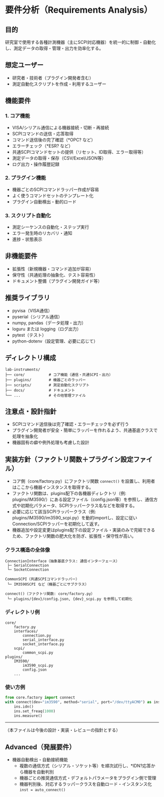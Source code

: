 # 要件分析（Requirements Analysis）

## 目的

研究室で使用する各種計測機器（主にSCPI対応機器）を統一的に制御・自動化し、測定データの取得・管理・出力を効率化する。

## 想定ユーザー

- 研究者・技術者（プラグイン開発者含む）
- 測定自動化スクリプトを作成・利用するユーザー

## 機能要件

### 1. コア機能

- VISA/シリアル通信による機器接続・切断・再接続
- SCPIコマンドの送信・応答取得
- コマンド送信後の完了確認（\*OPC? など）
- エラーチェック（\*ESR? など）
- 共通SCPIコマンドセットの提供（リセット、ID取得、エラー取得等）
- 測定データの取得・保存（CSV/Excel/JSON等）
- ログ出力・操作履歴記録

### 2. プラグイン機能

- 機器ごとのSCPIコマンドラッパー作成が容易
- よく使うコマンドセットのテンプレート化
- プラグイン自動検出・動的ロード

### 3. スクリプト自動化

- 測定シーケンスの自動化・ステップ実行
- エラー発生時のリカバリ・通知
- 進捗・状態表示

## 非機能要件

- 拡張性（新規機器・コマンド追加が容易）
- 保守性（共通処理の抽象化、テスト容易性）
- ドキュメント整備（プラグイン開発ガイド等）

## 推奨ライブラリ

- pyvisa（VISA通信）
- pyserial（シリアル通信）
- numpy, pandas（データ処理・出力）
- loguru または logging（ログ出力）
- pytest（テスト）
- python-dotenv（設定管理、必要に応じて）

## ディレクトリ構成

```
lab-instruments/
├── core/           # コア機能（通信・共通SCPI・出力）
├── plugins/        # 機器ごとのラッパー
├── scripts/        # 測定自動化スクリプト
├── docs/           # ドキュメント
└── ...             # その他管理ファイル
```

## 注意点・設計指針

- SCPIコマンド送信後は完了確認・エラーチェックを必ず行う
- プラグイン開発者が安全・簡単にラッパーを作れるよう、共通基底クラスで処理を抽象化
- 機器固有の癖や例外処理も考慮した設計

## 実装方針（ファクトリ関数＋プラグイン設定ファイル）

- コア側（core/factory.py）にファクトリ関数 `connect()` を設置し、利用者はここから機器インスタンスを取得する。
- ファクトリ関数は、plugins配下の各機器ディレクトリ（例: plugins/IM3590/）にある設定ファイル（config.json等）を参照し、通信方式や初期化パラメータ、SCPIラッパークラス名などを取得する。
- 必要に応じて該当SCPIラッパークラス（例: plugins/IM3590/im3590_scpi.py）を動的importし、設定に従いConnection/SCPIラッパーを初期化して返す。
- 機器追加や設定変更はplugins配下の設定ファイル・実装のみで完結できるため、ファクトリ関数の肥大化を防ぎ、拡張性・保守性が高い。

### クラス構造の全体像

```
ConnectionInterface（抽象基底クラス: 通信インターフェース）
 ├─ SerialConnection
 └─ SocketConnection

CommonSCPI（共通SCPIコマンドラッパー）
 └─ IM3590SCPI など（機器ごとにサブクラス）

connect()（ファクトリ関数: core/factory.py）
 └─ plugins/{dev}/config.json, {dev}_scpi.py を参照して初期化
```

### ディレクトリ例

```
core/
    factory.py
    interfaces/
        connection.py
        serial_interface.py
        socket_interface.py
    scpi/
        common_scpi.py
plugins/
    IM3590/
        im3590_scpi.py
        config.json
    ...
```

### 使い方例

```python
from core.factory import connect
with connect(dev="im3590", method="serial", port="/dev/ttyACM0") as ins:
    ins.idn()
    ins.set_freaq(1000)
    ins.measure()
```

---

（本ファイルは今後の設計・実装・レビューの指針とする）

## Advanced（発展要件）

- 機器自動検出・自動接続機能
  - 複数の通信方式（シリアル・ソケット等）を順次試行し、\*IDN?応答から機器を自動判別
  - 機器ごとの推奨通信方式・デフォルトパラメータをプラグイン側で管理
  - 機器判別後、対応するラッパークラスを自動ロード・インスタンス化  
    `inst = auto_connect()`
